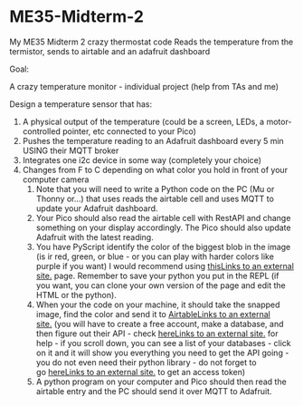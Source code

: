# ME35-Midterm-2
My ME35 Midterm 2 crazy thermostat code
Reads the temperature from the termistor, sends to airtable and an adafruit dashboard

Goal:

A crazy temperature monitor - individual project (help from TAs and me)

Design a temperature sensor that has:

1. A physical output of the temperature (could be a screen, LEDs, a motor-controlled pointer, etc connected to your Pico)
2. Pushes the temperature reading to an Adafruit dashboard every 5 min USING their MQTT broker
3. Integrates one i2c device in some way (completely your choice)
4. Changes from F to C depending on what color you hold in front of your computer camera
    1. Note that you will need to write a Python code on the PC (Mu or Thonny or…) that uses reads the airtable cell and uses MQTT to update your Adafruit dashboard.
    2. Your Pico should also read the airtable cell with RestAPI and change something on your display accordingly. The Pico should also update Adafruit with the latest reading.
    3. You have PyScript identify the color of the biggest blob in the image (is ir red, green, or blue - or you can play with harder colors like purple if you want) I would recommend using [thisLinks to an external site.](https://chrisrogers.pyscriptapps.com/me35-midterm/latest/) page. Remember to save your python you put in the REPL (if you want, you can clone your own version of the page and edit the HTML or the python).
    4. When your the code on your machine, it should take the snapped image, find the color and send it to [AirtableLinks to an external site.](https://www.airtable.com/) (you will have to create a free account, make a database, and then figure out their API - check [hereLinks to an external site.](https://airtable.com/developers/web/api/introduction) for help - if you scroll down, you can see a list of your databases - click on it and it will show you everything you need to get the API going - you do not even need their python library - do not forget to go [hereLinks to an external site.](https://airtable.com/create/tokens) to get an access token)
    5. A python program on your computer and Pico should then read the airtable entry and the PC should send it over MQTT to Adafruit.
